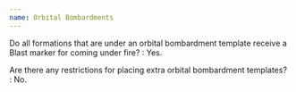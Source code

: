 ```yaml
---
name: Orbital Bombardments
---
```

Do all formations that are under an orbital bombardment template receive a Blast marker for coming under fire?
: Yes.

Are there any restrictions for placing extra orbital bombardment templates?
: No.